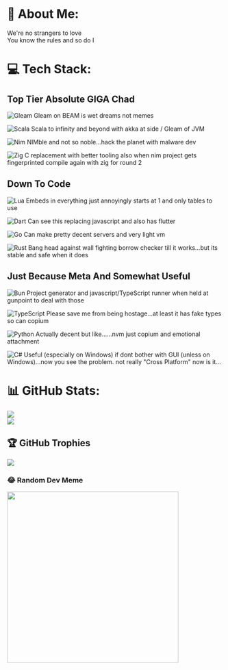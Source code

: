 # 💫 About Me:
We're no strangers to love<br>You know the rules and so do I

# 💻 Tech Stack:
## Top Tier Absolute GIGA Chad
![Gleam](https://img.shields.io/badge/Gleam-%23ff00ee?style=for-the-badge)  Gleam on BEAM is wet dreams not memes 

![Scala](https://img.shields.io/badge/scala-%23DC322F.svg?style=for-the-badge&logo=scala&logoColor=white) Scala to infinity and beyond with akka at side / Gleam of JVM

![Nim](https://img.shields.io/badge/nim-%23FFE953.svg?style=for-the-badge&logo=nim&logoColor=white) NIMble and not so noble...hack the planet with malware dev

![Zig](https://img.shields.io/badge/Zig-%23F7A41D.svg?style=for-the-badge&logo=zig&logoColor=white) C replacement with better tooling also when nim project gets fingerprinted compile again with zig for round 2

## Down To Code
![Lua](https://img.shields.io/badge/lua-%232C2D72.svg?style=for-the-badge&logo=lua&logoColor=white) Embeds in everything just annoyingly starts at 1 and only tables to use

![Dart](https://img.shields.io/badge/dart-%230175C2.svg?style=for-the-badge&logo=dart&logoColor=white) Can see this replacing javascript and also has flutter

![Go](https://img.shields.io/badge/go-%2300ADD8.svg?style=for-the-badge&logo=go&logoColor=white) Can make pretty decent servers and very light vm

![Rust](https://img.shields.io/badge/rust-%23000000.svg?style=for-the-badge&logo=rust&logoColor=white) Bang head against wall fighting borrow checker till it works...but its stable and safe when it does
## Just Because Meta And Somewhat Useful
![Bun](https://img.shields.io/badge/Bun-%23000000.svg?style=for-the-badge&logo=bun&logoColor=white) Project generator and javascript/TypeScript runner when held at gunpoint to deal with those

![TypeScript](https://img.shields.io/badge/typescript-%23007ACC.svg?style=for-the-badge&logo=typescript&logoColor=white) Please save me from being hostage...at least it has fake types so can copium

![Python](https://img.shields.io/badge/python-3670A0?style=for-the-badge&logo=python&logoColor=ffdd54) Actually decent but like......nvm just copium and emotional attachment

![C#](https://img.shields.io/badge/c%23-%23239120.svg?style=for-the-badge&logo=csharp&logoColor=white) Useful (especially on Windows) if dont bother with GUI (unless on Windows)...now you see the problem. not really "Cross Platform" now is it...

# 📊 GitHub Stats:
![](https://github-readme-streak-stats.herokuapp.com/?user=SillyLily1313&theme=dark&hide_border=false)<br/>
![](https://github-readme-stats.vercel.app/api/top-langs/?username=SillyLily1313&theme=dark&hide_border=false&include_all_commits=true&count_private=true&layout=compact)

## 🏆 GitHub Trophies
![](https://github-profile-trophy.vercel.app/?username=SillyLily1313&theme=radical&no-frame=false&no-bg=true&margin-w=4)

### 😂 Random Dev Meme
<img src='https://randommeme-five.vercel.app/' style="height: 400px;"/>
